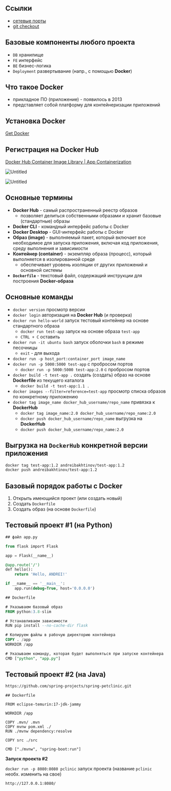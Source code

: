 ## Ссылки

- [сетевые порты](https://vc.ru/u/1193668-fenixhost/473172-setevye-porty-chto-eto-takoe)
- [git checkout](https://www.atlassian.com/git/tutorials/using-branches/git-checkout)

## Базовые компоненты любого проекта

- `DB` хранилище
- `FE` интерфейс
- `BE` бизнес-логика
- `Deployment` развертывание (напр., с помощью **Docker**)

## Что такое Docker

- прикладное ПО  (приложение) - появилось в 2013
- представляет собой платформу для контейнеризации приложений

## Установка Docker

[Get Docker](https://docs.docker.com/get-docker/)

## Регистрация на Docker Hub

[Docker Hub Container Image Library | App Containerization](https://hub.docker.com/)

![Untitled](https://prod-files-secure.s3.us-west-2.amazonaws.com/95d3eea4-bdd9-4866-805a-55b03d066b78/80cf1e94-f9fb-44dc-b651-7b41cffa3398/Untitled.png)

![Untitled](https://prod-files-secure.s3.us-west-2.amazonaws.com/95d3eea4-bdd9-4866-805a-55b03d066b78/d0eb580d-0716-4aaa-a48e-69f89da2185c/Untitled.png)

## Основные термины

- **Docker Hub** - самый распространенный реестр образов
    - позволяет делиться собственными образами и хранит базовые (стандартные) образы
- **Docker CLI** - командный интерфейс работы с Docker
- **Docker Desktop** - GUI-интерфейс работы с Docker
- **Образ (image)** - выполняемый пакет, который включает все необходимое для запуска приложения, включая код приложения, среду выполнения и зависимости
- **Контейнер (container)** - экземпляр образа (процесс), который выполняется в изолированной среде
    - обеспечивает уровень изоляции от других приложений и основной системы
- **`Dockerfile`** - текстовый файл, содержащий инструкции для построения **Docker-образа**

## Основные команды

- `docker version` просмотр версии
- `docker login` авторизация на **Docker Hub** (и проверка)
- `docker run hello-world` запуск тестовый контейнер на основе стандартного образа
    - `docker run test-app` запуск на основе образа `test-app`
    - `CTRL + C` оставить
- `docker run -it ubuntu bash` запуск оболочки `bash` в режиме песочницы
    - `exit` - для выхода
- `docker run -p host_port:container_port image_name`
- `docker run -p 5000:5000 test-app` с пробросом портов
    - `docker run -p 5000:5000 test-app:2.0` с пробросом портов
- `docker build -t test-app .` создать (создать) образ на основе **Dockerfile** из текущего каталога
    - `docker build -t test-app:1.1 .`
- `docker images --filter=reference=test-app` просмотр списка образов по конкретному приложению
- `docker tag image_name docker_hub_username/repo_name` привязка к **DockerHub**
    - `docker tag image_name:2.0 docker_hub_username/repo_name:2.0`
    - `docker push docker_hub_username/repo_name` выгрузка на **DockerHub**
    - `docker push docker_hub_username/repo_name:2.0`

## Выгрузка на `DockerHub` конкретной версии приложения

```bash
docker tag test-app:1.2 andreibakhtinov/test-app:1.2
docker push andreibakhtinov/test-app:1.2
```

## Базовый порядок работы с Docker

1. Открыть имеющийся проект (или создать новый)
2. Создать `Dockerfile`
3. Создать образ (на основе `Dockerfile`)

## Тестовый проект #1 (на Python)

```sql
## файл app.py

from flask import Flask

app = Flask(__name__)

@app.route('/')
def hello():
    return 'Hello, ANDREI!'

if __name__ == '__main__':
    app.run(debug=True, host='0.0.0.0')
```

```sql
## Dockerfile

# Указываем базовый образ
FROM python:3.8-slim

# Устанавливаем зависимости
RUN pip install --no-cache-dir flask

# Копируем файлы в рабочую директорию контейнера
COPY . /app
WORKDIR /app

# Указываем команду, которая будет выполняться при запуске контейнера
CMD ["python", "app.py"]
```

## Тестовый проект #2 (на Java)

```bash
https://github.com/spring-projects/spring-petclinic.git
```

```docker
## Dockerfile

FROM eclipse-temurin:17-jdk-jammy

WORKDIR /app

COPY .mvn/ .mvn
COPY mvnw pom.xml ./
RUN ./mvnw dependency:resolve

COPY src ./src

CMD ["./mvnw", "spring-boot:run"]
```

**Запуск проекта #2**

`docker run -p 8080:8080 pclinic` запуск проекта (название `pclinic` необх. изменить на свое)

```docker
http://127.0.0.1:8080/
```